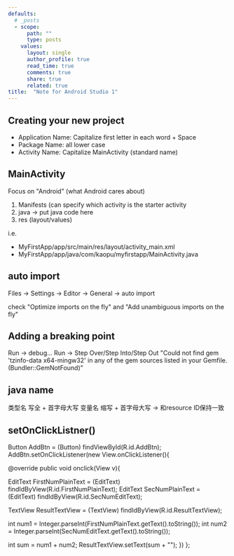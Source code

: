 ```yaml
---
defaults:
  # _posts
  - scope:
      path: ""
      type: posts
    values:
      layout: single
      author_profile: true
      read_time: true
      comments: true
      share: true
      related: true
title:  "Note for Android Studio 1"
---
```


## Creating your new project  ##

- Application Name: Capitalize first letter in each word + Space
- Package Name: all lower case
- Activity Name: Capitalize MainActivity (standard name)

## MainActivity ##
Focus on "Android" (what Android cares about)
1. Manifests (can specify which activity is the starter activity
2. java -> put java code here
3. res (layout/values)

i.e.
- MyFirstApp/app/src/main/res/layout/activity_main.xml
- MyFirstApp/app/java/com/kaopu/myfirstapp/MainActivity.java

## auto import ##

Files -> Settings -> Editor -> General -> auto import 

check "Optimize imports on the fly" and "Add unambiguous imports on the fly"

## Adding a breaking point ##

Run -> debug... 
Run -> Step Over/Step Into/Step Out
"Could not find gem 'tzinfo-data x64-mingw32' in any of the gem sources listed in your Gemfile. (Bundler::GemNotFound)" 

## java name ##
类型名  写全 + 首字母大写
变量名  缩写 + 首字母大写 -> 和resource ID保持一致

## setOnClickListner() ##
Button AddBtn = (Button) findViewById(R.id.AddBtn);
AddBtn.setOnClickListener(new View.onClickListener(){

  @override
  public void onclick(View v){
  
  EditText FirstNumPlainText = (EditText) findIdByView(R.id.FirstNumPlainText);
  EditText SecNumPlainText = (EditText) findIdByView(R.id.SecNumEditText);
  
  TextView ResultTextView = (TextView) findIdByView(R.id.ResultTextView);
  
  int num1 = Integer.parseInt(FirstNumPlainText.getText().toString());
  int num2 = Integer.parseInt(SecNumEditText.getText().toString());
  
  int sum = num1 + num2;
  ResultTextView.setText(sum + "");
  })
};



       

